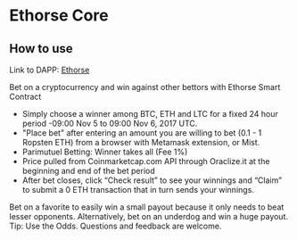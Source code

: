 # Ethorse Core

## How to use

Link to DAPP: [Ethorse](https://ethorse.github.io/Betting/) 
 
Bet on a cryptocurrency and win against other bettors with Ethorse Smart Contract

- Simply choose a winner among BTC, ETH and LTC for a fixed 24 hour period -09:00 Nov 5 to 09:00 Nov 6, 2017 UTC.
- "Place bet" after entering an amount you are willing to bet (0.1 - 1 Ropsten ETH) from a browser with Metamask extension, or Mist.
- Parimutuel Betting: Winner takes all (Fee 1%)
- Price pulled from Coinmarketcap.com API through Oraclize.it at the beginning and end of the bet period
- After bet closes, click “Check result” to see your winnings and “Claim” to submit a 0 ETH transaction that in turn sends your winnings.

Bet on a favorite to easily win a small payout because it only needs to beat lesser opponents. 
Alternatively, bet on an underdog and win a huge payout. Tip: Use the Odds. Questions and feedback are welcome.


